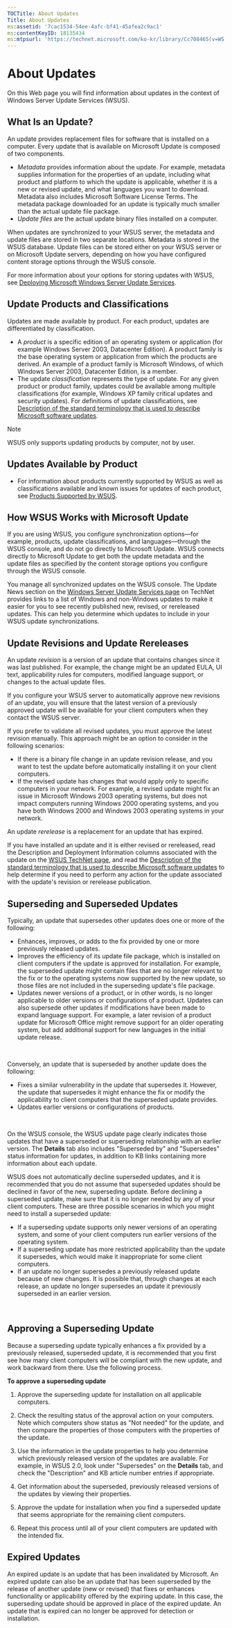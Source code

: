 ```yaml
---
TOCTitle: About Updates
Title: About Updates
ms:assetid: '7cac1534-54ee-4afc-bf41-45afea2c9ac1'
ms:contentKeyID: 18135434
ms:mtpsurl: 'https://technet.microsoft.com/ko-kr/library/Cc708465(v=WS.10)'
---
```


About Updates
=============

On this Web page you will find information about updates in the context of Windows Server Update Services (WSUS).

What Is an Update?
------------------

An update provides replacement files for software that is installed on a computer. Every update that is available on Microsoft Update is composed of two components.

-   *Metadata* provides information about the update. For example, metadata supplies information for the properties of an update, including what product and platform to which the update is applicable, whether it is a new or revised update, and what languages you want to download. Metadata also includes Microsoft Software License Terms. The metadata package downloaded for an update is typically much smaller than the actual update file package.
-   *Update files* are the actual update binary files installed on a computer.

When updates are synchronized to your WSUS server, the metadata and update files are stored in two separate locations. Metadata is stored in the WSUS database. Update files can be stored either on your WSUS server or on Microsoft Update servers, depending on how you have configured content storage options through the WSUS console.

For more information about your options for storing updates with WSUS, see [Deploying Microsoft Windows Server Update Services](http://go.microsoft.com/fwlink/?linkid=41777).

Update Products and Classifications
-----------------------------------

Updates are made available by product. For each product, updates are differentiated by classification.

-   A *product* is a specific edition of an operating system or application (for example Windows Server 2003, Datacenter Edition). A product family is the base operating system or application from which the products are derived. An example of a product family is Microsoft Windows, of which Windows Server 2003, Datacenter Edition, is a member.
-   The update *classification* represents the type of update. For any given product or product family, updates could be available among multiple classifications (for example, Windows XP family critical updates and security updates). For definitions of update classifications, see [Description of the standard terminology that is used to describe Microsoft software updates](http://support.microsoft.com/?kbid=824684).

> [!NOTE]  
> WSUS only supports updating products by computer, not by user.

Updates Available by Product
----------------------------

-   For information about products currently supported by WSUS as well as classifications available and known issues for updates of each product, see [Products Supported by WSUS](https://technet.microsoft.com/5e222485-6218-483a-adfe-25480e93483b).

How WSUS Works with Microsoft Update
------------------------------------

If you are using WSUS, you configure synchronization options—for example, products, update classifications, and languages—through the WSUS console, and do not go directly to Microsoft Update. WSUS connects directly to Microsoft Update to get both the update metadata and the update files as specified by the content storage options you configure through the WSUS console.

You manage all synchronized updates on the WSUS console. The Update News section on the [Windows Server Update Services page](http://go.microsoft.com/fwlink/?linkid=41171) on TechNet provides links to a list of Windows and non-Windows updates to make it easier for you to see recently published new, revised, or rereleased updates. This can help you determine which updates to include in your WSUS update synchronizations.

Update Revisions and Update Rereleases
--------------------------------------

An update *revision* is a version of an update that contains changes since it was last published. For example, the change might be an updated EULA, UI text, applicability rules for computers, modified language support, or changes to the actual update files.

If you configure your WSUS server to automatically approve new revisions of an update, you will ensure that the latest version of a previously approved update will be available for your client computers when they contact the WSUS server.

If you prefer to validate all revised updates, you must approve the latest revision manually. This approach might be an option to consider in the following scenarios:

-   If there is a binary file change in an update revision release, and you want to test the update before automatically installing it on your client computers.
-   If the revised update has changes that would apply only to specific computers in your network. For example, a revised update might fix an issue in Microsoft Windows 2003 operating systems, but does not impact computers running Windows 2000 operating systems, and you have both Windows 2000 and Windows 2003 operating systems in your network.

An update *rerelease* is a replacement for an update that has expired.

If you have installed an update and it is either revised or rereleased, read the Description and Deployment Information columns associated with the update on the [WSUS TechNet page](http://go.microsoft.com/fwlink/?linkid=41171), and read the [Description of the standard terminology that is used to describe Microsoft software updates](http://support.microsoft.com/?kbid=824684) to help determine if you need to perform any action for the update associated with the update's revision or rerelease publication.

Superseding and Superseded Updates
----------------------------------

Typically, an update that supersedes other updates does one or more of the following:

-   Enhances, improves, or adds to the fix provided by one or more previously released updates.
-   Improves the efficiency of its update file package, which is installed on client computers if the update is approved for installation. For example, the superseded update might contain files that are no longer relevant to the fix or to the operating systems now supported by the new update, so those files are not included in the superseding update's file package.
-   Updates newer versions of a product, or in other words, is no longer applicable to older versions or configurations of a product. Updates can also supersede other updates if modifications have been made to expand language support. For example, a later revision of a product update for Microsoft Office might remove support for an older operating system, but add additional support for new languages in the initial update release.

 

Conversely, an update that is superseded by another update does the following:

-   Fixes a similar vulnerability in the update that supersedes it. However, the update that supersedes it might enhance the fix or modify the applicability to client computers that the superseded update provides.
-   Updates earlier versions or configurations of products.

 

On the WSUS console, the WSUS update page clearly indicates those updates that have a superseded or superseding relationship with an earlier version. The **Details** tab also includes "Superseded by" and "Supersedes" status information for updates, in addition to KB links containing more information about each update.

WSUS does not automatically decline superseded updates, and it is recommended that you do not assume that superseded updates should be declined in favor of the new, superseding update. Before declining a superseded update, make sure that it is no longer needed by any of your client computers. These are three possible scenarios in which you might need to install a superseded update:

-   If a superseding update supports only newer versions of an operating system, and some of your client computers run earlier versions of the operating system.
-   If a superseding update has more restricted applicability than the update it supersedes, which would make it inappropriate for some client computers.
-   If an update no longer supersedes a previously released update because of new changes. It is possible that, through changes at each release, an update no longer supersedes an update it previously superseded in an earlier version.

 

Approving a Superseding Update
------------------------------

Because a superseding update typically enhances a fix provided by a previously released, superseded update, it is recommended that you first see how many client computers will be compliant with the new update, and work backward from there. Use the following process.

**To approve a superseding update**
1.  Approve the superseding update for installation on all applicable computers.

2.  Check the resulting status of the approval action on your computers. Note which computers show status as "Not needed" for the update, and then compare the properties of those computers with the properties of the update.

3.  Use the information in the update properties to help you determine which previously released version of the updates are available. For example, in WSUS 2.0, look under "Supersedes" on the **Details** tab, and check the "Description" and KB article number entries if appropriate.

4.  Get information about the superseded, previously released versions of the updates by viewing their properties.

5.  Approve the update for installation when you find a superseded update that seems appropriate for the remaining client computers.

6.  Repeat this process until all of your client computers are updated with the intended fix.

Expired Updates
---------------

An expired update is an update that has been invalidated by Microsoft. An expired update can also be an update that has been superseded by the release of another update (new or revised) that fixes or enhances functionality or applicability offered by the expiring update. In this case, the superseding update should be approved in place of the expired update. An update that is expired can no longer be approved for detection or installation.
